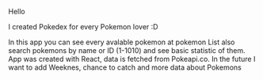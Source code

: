 Hello

I created Pokedex for every Pokemon lover :D

In this app you can see every avalable pokemon at pokemon List also search pokemons by name or ID (1-1010) and see basic statistic of them. App was created with React, data is fetched from Pokeapi.co. In the future I want to add Weeknes, chance to catch and more data about Pokemons
